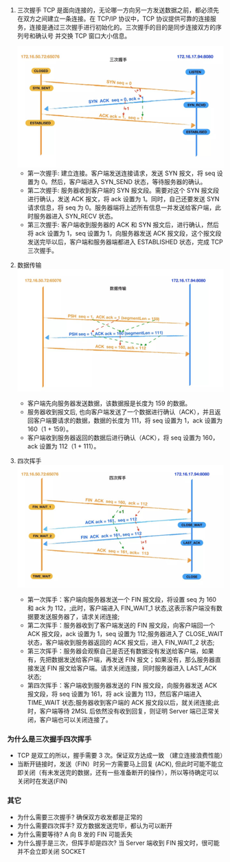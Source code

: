 1. 三次握手
   TCP 是面向连接的，无论哪一方向另一方发送数据之前，都必须先在双方之间建立一条连接。在 TCP/IP 协议中，TCP 协议提供可靠的连接服务，连接是通过三次握手进行初始化的。三次握手的目的是同步连接双方的序列号和确认号 并交换 TCP 窗口大小信息。

   <img src="./imgs/handshake.jpg"/>

   - 第一次握手: 建立连接。客户端发送连接请求，发送 SYN 报文，将 seq 设置为 0。然后，客户端进入 SYN_SEND 状态，等待服务器的确认。
   - 第二次握手: 服务器收到客户端的 SYN 报文段。需要对这个 SYN 报文段进行确认，发送 ACK 报文，将 ack 设置为 1。同时，自己还要发送 SYN 请求信息，将 seq 为 0。服务器端将上述所有信息一并发送给客户端，此时服务器进入 SYN_RECV 状态。
   - 第三次握手: 客户端收到服务器的 ACK 和 SYN 报文后，进行确认，然后将 ack 设置为 1，seq 设置为 1，向服务器发送 ACK 报文段，这个报文段发送完毕以后，客户端和服务器端都进入 ESTABLISHED 状态，完成 TCP 三次握手。

2. 数据传输
   <img src="./imgs/transformdata.jpg" />

   - 客户端先向服务器发送数据，该数据报是长度为 159 的数据。
   - 服务器收到报文后, 也向客户端发送了一个数据进行确认（ACK），并且返回客户端要请求的数据，数据的长度为 111，将 seq 设置为 1，ack 设置为 160（1 + 159）。
   - 客户端收到服务器返回的数据后进行确认（ACK），将 seq 设置为 160， ack 设置为 112（1 + 111）。

3. 四次挥手
   <img src="./imgs/waveshake.jpg" />

   - 第一次挥手：客户端向服务器发送一个 FIN 报文段，将设置 seq 为 160 和 ack 为 112，;此时，客户端进入 FIN_WAIT_1 状态,这表示客户端没有数据要发送服务器了，请求关闭连接;
   - 第二次挥手：服务器收到了客户端发送的 FIN 报文段，向客户端回一个 ACK 报文段，ack 设置为 1，seq 设置为 112;服务器进入了 CLOSE_WAIT 状态，客户端收到服务器返回的 ACK 报文后，进入 FIN_WAIT_2 状态;
   - 第三次挥手：服务器会观察自己是否还有数据没有发送给客户端，如果有，先把数据发送给客户端，再发送 FIN 报文；如果没有，那么服务器直接发送 FIN 报文给客户端。请求关闭连接，同时服务器进入 LAST_ACK 状态;
   - 第四次挥手：客户端收到服务器发送的 FIN 报文段，向服务器发送 ACK 报文段，将 seq 设置为 161，将 ack 设置为 113，然后客户端进入 TIME_WAIT 状态;服务器收到客户端的 ACK 报文段以后，就关闭连接;此时，客户端等待 2MSL 后依然没有收到回复，则证明 Server 端已正常关闭，客户端也可以关闭连接了。

### 为什么是三次握手四次挥手

- TCP 是双工的所以，握手需要 3 次。保证双方达成一致 （建立连接浪费性能）
- 当断开链接时，发送（FIN）时另一方需要马上回复 (ACK), 但此时可能不能立即关闭（有未发送完的数据，还有一些准备断开的操作），所以等待确定可以关闭时在发送(FIN)

### 其它

- 为什么需要三次握手? 确保双方收发都是正常的
- 为什么需要四次挥手? 双方数据发送完毕，都认为可以断开
- 为什么需要等待? A 向 B 发的 FIN 可能丢失
- 为什么握手是三次，但挥手却是四次? 当 Server 端收到 FIN 报文时，很可能并不会立即关闭 SOCKET
